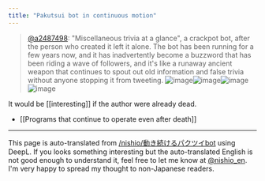 ```yaml
---
title: "Pakutsui bot in continuous motion"
---
```


> [@a2487498](https://twitter.com/a2487498/status/1574714445447630848?s=21&t=OQzepmOjnC9Y_kn_YQpZ9w): "Miscellaneous trivia at a glance", a crackpot bot, after the person who created it left it alone. The bot has been running for a few years now, and it has inadvertently become a buzzword that has been riding a wave of followers, and it's like a runaway ancient weapon that continues to spout out old information and false trivia without anyone stopping it from tweeting.
> ![image](https://pbs.twimg.com/media/FdqCcQTVQAAV1TD.jpg)![image](https://pbs.twimg.com/media/FdqCcQWUAAAM-98.jpg)![image](https://pbs.twimg.com/media/FdqCcQUVIAEakoE.jpg)![image](https://pbs.twimg.com/media/FdqCcQRVQAA7ThX.jpg)


It would be [[interesting]] if the author were already dead.

- [[Programs that continue to operate even after death]]

---
This page is auto-translated from [/nishio/動き続けるパクツイbot](https://scrapbox.io/nishio/動き続けるパクツイbot) using DeepL. If you looks something interesting but the auto-translated English is not good enough to understand it, feel free to let me know at [@nishio_en](https://twitter.com/nishio_en). I'm very happy to spread my thought to non-Japanese readers.